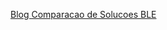 [Blog Comparacao de Solucoes BLE](https://predictabledesigns.com/review-of-bluetooth-low-energy-ble-solutions/)
